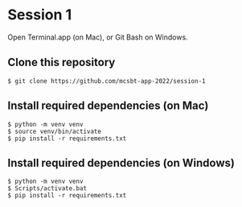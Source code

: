 # Session 1

Open Terminal.app (on Mac), or Git Bash on Windows.

## Clone this repository

```
$ git clone https://github.com/mcsbt-app-2022/session-1
```

## Install required dependencies (on Mac)

```
$ python -m venv venv
$ source venv/bin/activate
$ pip install -r requirements.txt
```

## Install required dependencies (on Windows)

```
$ python -m venv venv
$ Scripts/activate.bat
$ pip install -r requirements.txt
```
